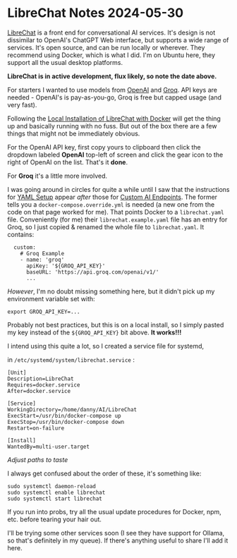 # LibreChat Notes 2024-05-30

[LibreChat](https://www.librechat.ai/) is a front end for conversational AI services. It's design is not dissimilar to OpenAI's ChatGPT Web interface, but supports a wide range of services. It's open source, and can be run locally or wherever. They recommend using Docker, which is what I did. I'm on Ubuntu here, they support all the usual desktop platforms.

**LibreChat is in active development, flux likely, so note the date above.**

For starters I wanted to use models from [OpenAI](https://openai.com/index/openai-api/) and [Groq](https://groq.com/). API keys are needed - OpenAI's is pay-as-you-go, Groq is free but capped usage (and very fast).

Following the [Local Installation of LibreChat with Docker](https://www.librechat.ai/docs/local/docker) will get the thing up and basically running with no fuss. But out of the box there are a few things that might not be immediately obvious.

For the OpenAI API key, first copy yours to clipboard then click the dropdown labeled **OpenAI** top-left of screen and click the gear icon to the right of OpenAI on the list. That's it **done**.

For **Groq** it's a little more involved.

I was going around in circles for quite a while until I saw that the instructions for [YAML Setup](https://www.librechat.ai/docs/configuration/librechat_yaml/setup) appear _after_ those for [Custom AI Endpoints](https://www.librechat.ai/docs/configuration/librechat_yaml/ai_endpoints). The former tells you a `docker-compose.override.yml` is needed (a new one from the code on that page worked for me). That points Docker to a `librechat.yaml` file.
Conveniently (for me) their `librechat.example.yaml` file has an entry for Groq, so I just copied & renamed the whole file to `librechat.yaml`. It contains:

```
  custom:
    # Groq Example
    - name: 'groq'
      apiKey: '${GROQ_API_KEY}'
      baseURL: 'https://api.groq.com/openai/v1/'
      ...
```

_However_, I'm no doubt missing something here, but it didn't pick up my environment variable set with:

```
export GROQ_API_KEY=...
```

Probably not best practices, but this is on a local install, so I simply pasted my key instead of the `${GROQ_API_KEY}` bit above.
**It works!!!**

I intend using this quite a lot, so I created a service file for systemd,

in `/etc/systemd/system/librechat.service` :

```
[Unit]
Description=LibreChat
Requires=docker.service
After=docker.service

[Service]
WorkingDirectory=/home/danny/AI/LibreChat
ExecStart=/usr/bin/docker-compose up
ExecStop=/usr/bin/docker-compose down
Restart=on-failure

[Install]
WantedBy=multi-user.target
```

_Adjust paths to taste_

I always get confused about the order of these, it's something like:

```
sudo systemctl daemon-reload
sudo systemctl enable librechat
sudo systemctl start librechat
```

If you run into probs, try all the usual update procedures for Docker, npm, etc. before tearing your hair out.

I'll be trying some other services soon (I see they have support for Ollama, so that's definitely in my queue). If there's anything useful to share I'll add it here.
